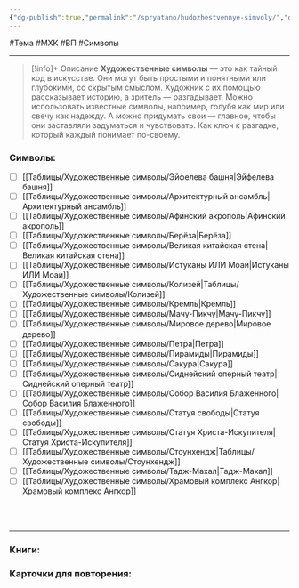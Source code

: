 ```yaml
---
{"dg-publish":true,"permalink":"/spryatano/hudozhestvennye-simvoly/","dgPassFrontmatter":true}
---
```


#Тема #МХК #ВП #Символы

---

> [!info]+ Описание
> **Художественные символы** — это как тайный код в искусстве. Они могут быть простыми и понятными или глубокими, со скрытым смыслом. Художник с их помощью рассказывает историю, а зритель — разгадывает. Можно использовать известные символы, например, голубя как мир или свечу как надежду. А можно придумать свои — главное, чтобы они заставляли задуматься и чувствовать. Как ключ к разгадке, который каждый понимает по-своему.
### Символы:
- [ ] [[Таблицы/Художественные символы/Эйфелева башня\|Эйфелева башня]]
- [ ] [[Таблицы/Художественные символы/Архитектурный ансамбль\|Архитектурный ансамбль]]
- [ ] [[Таблицы/Художественные символы/Афинский акрополь\|Афинский акрополь]]
- [ ] [[Таблицы/Художественные символы/Берёза\|Берёза]]
- [ ] [[Таблицы/Художественные символы/Великая китайская стена\|Великая китайская стена]]
- [ ] [[Таблицы/Художественные символы/Истуканы ИЛИ Моаи\|Истуканы ИЛИ Моаи]]
- [ ] [[Таблицы/Художественные символы/Колизей\|Таблицы/Художественные символы/Колизей]]
- [ ] [[Таблицы/Художественные символы/Кремль\|Кремль]]
- [ ] [[Таблицы/Художественные символы/Мачу-Пикчу\|Мачу-Пикчу]]
- [ ] [[Таблицы/Художественные символы/Мировое дерево\|Мировое дерево]]
- [ ] [[Таблицы/Художественные символы/Петра\|Петра]]
- [ ] [[Таблицы/Художественные символы/Пирамиды\|Пирамиды]]
- [ ] [[Таблицы/Художественные символы/Сакура\|Сакура]]
- [ ] [[Таблицы/Художественные символы/Сиднейский оперный театр\|Сиднейский оперный театр]]
- [ ] [[Таблицы/Художественные символы/Собор Василия Блаженного\|Собор Василия Блаженного]]
- [ ] [[Таблицы/Художественные символы/Статуя свободы\|Статуя свободы]]
- [ ] [[Таблицы/Художественные символы/Статуя Христа-Искупителя\|Статуя Христа-Искупителя]]
- [ ] [[Таблицы/Художественные символы/Стоунхендж\|Таблицы/Художественные символы/Стоунхендж]]
- [ ] [[Таблицы/Художественные символы/Тадж-Махал\|Тадж-Махал]]
- [ ] [[Таблицы/Художественные символы/Храмовый комплекс Ангкор\|Храмовый комплекс Ангкор]]
### ㅤ
---

### Книги:
### Карточки для повторения:
